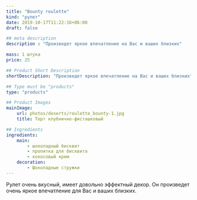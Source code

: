 ```yaml
---
title: "Bounty roulette"
kind: "рулет"
date: 2019-10-17T11:22:16+06:00
draft: false

## meta description
description : "Произведет яркое впечатление на Вас и ваших близких"

mass: 1 штука
price: 25

## Product Short Description
shortDescription: "Произведет яркое впечатление на Вас и ваших близких"

## Type must be "products"
type: "products"

## Product Images
mainImage:
    url: photos/deserts/roulette_bounty-1.jpg
    title: Торт клубнично-фисташковый

## Ingredients
ingredients:
    main:
        - шоколадный бисквит
        - пропитка для бисквита
        - кокосовый крем
    decoration:
        - Шоколадные стружки
---
```


Рулет очень вкусный, имеет довольно эффектный декор.
Он произведет очень яркое впечатление для Вас и ваших близких.
